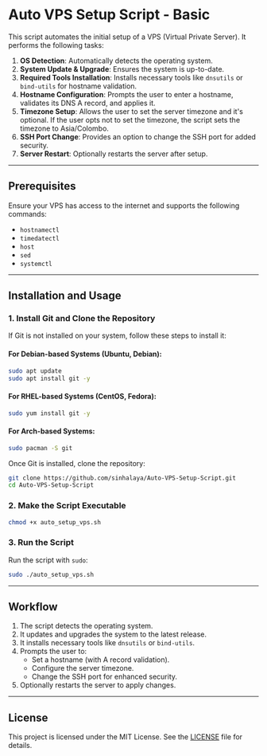 
# Auto VPS Setup Script - Basic

This script automates the initial setup of a VPS (Virtual Private Server). It performs the following tasks:

1. **OS Detection**: Automatically detects the operating system.
2. **System Update & Upgrade**: Ensures the system is up-to-date.
3. **Required Tools Installation**: Installs necessary tools like `dnsutils` or `bind-utils` for hostname validation.
4. **Hostname Configuration**: Prompts the user to enter a hostname, validates its DNS A record, and applies it.
5. **Timezone Setup**: Allows the user to set the server timezone and it's optional. If the user opts not to set the timezone, the script sets the timezone to Asia/Colombo.
6. **SSH Port Change**: Provides an option to change the SSH port for added security.
7. **Server Restart**: Optionally restarts the server after setup.

---

## Prerequisites

Ensure your VPS has access to the internet and supports the following commands:
- `hostnamectl`
- `timedatectl`
- `host`
- `sed`
- `systemctl`

---

## Installation and Usage

### 1. Install Git and Clone the Repository

If Git is not installed on your system, follow these steps to install it:

#### For Debian-based Systems (Ubuntu, Debian):
```bash
sudo apt update
sudo apt install git -y
```

#### For RHEL-based Systems (CentOS, Fedora):
```bash
sudo yum install git -y
```

#### For Arch-based Systems:
```bash
sudo pacman -S git
```

Once Git is installed, clone the repository:
```bash
git clone https://github.com/sinhalaya/Auto-VPS-Setup-Script.git
cd Auto-VPS-Setup-Script
```

### 2. Make the Script Executable
```bash
chmod +x auto_setup_vps.sh
```

### 3. Run the Script
Run the script with `sudo`:
```bash
sudo ./auto_setup_vps.sh
```

---

## Workflow

1. The script detects the operating system.
2. It updates and upgrades the system to the latest release.
3. It installs necessary tools like `dnsutils` or `bind-utils`.
4. Prompts the user to:
   - Set a hostname (with A record validation).
   - Configure the server timezone.
   - Change the SSH port for enhanced security.
5. Optionally restarts the server to apply changes.

---

## License

This project is licensed under the MIT License. See the [LICENSE](LICENSE) file for details.
